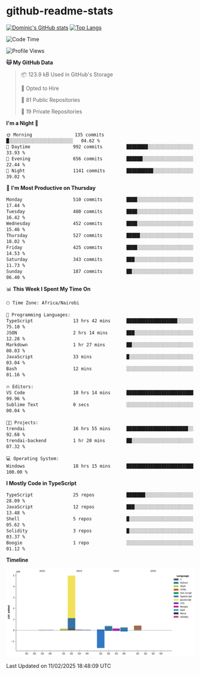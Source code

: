 # github-readme-stats
[![Dominic's GitHub stats](https://github-readme-stats.vercel.app/api?username=Domengo&show_icons=true)](https://github.com/anuraghazra/github-readme-stats)
[![Top Langs](https://github-readme-stats.vercel.app/api/top-langs/?username=Domengo&show_icons=true)](https://github.com/Domengo/github-readme-stats)

<!--START_SECTION:waka-->
![Code Time](http://img.shields.io/badge/Code%20Time-1%2C002%20hrs%2024%20mins-blue)

![Profile Views](http://img.shields.io/badge/Profile%20Views-2-blue)

**🐱 My GitHub Data** 

> 📦 123.9 kB Used in GitHub's Storage 
 > 
> 💼 Opted to Hire
 > 
> 📜 81 Public Repositories 
 > 
> 🔑 19 Private Repositories 
 > 
**I'm a Night 🦉** 

```text
🌞 Morning                135 commits         █░░░░░░░░░░░░░░░░░░░░░░░░   04.62 % 
🌆 Daytime                992 commits         ████████░░░░░░░░░░░░░░░░░   33.93 % 
🌃 Evening                656 commits         ██████░░░░░░░░░░░░░░░░░░░   22.44 % 
🌙 Night                  1141 commits        ██████████░░░░░░░░░░░░░░░   39.02 % 
```
📅 **I'm Most Productive on Thursday** 

```text
Monday                   510 commits         ████░░░░░░░░░░░░░░░░░░░░░   17.44 % 
Tuesday                  480 commits         ████░░░░░░░░░░░░░░░░░░░░░   16.42 % 
Wednesday                452 commits         ████░░░░░░░░░░░░░░░░░░░░░   15.46 % 
Thursday                 527 commits         █████░░░░░░░░░░░░░░░░░░░░   18.02 % 
Friday                   425 commits         ████░░░░░░░░░░░░░░░░░░░░░   14.53 % 
Saturday                 343 commits         ███░░░░░░░░░░░░░░░░░░░░░░   11.73 % 
Sunday                   187 commits         ██░░░░░░░░░░░░░░░░░░░░░░░   06.40 % 
```


📊 **This Week I Spent My Time On** 

```text
🕑︎ Time Zone: Africa/Nairobi

💬 Programming Languages: 
TypeScript               13 hrs 42 mins      ███████████████████░░░░░░   75.10 % 
JSON                     2 hrs 14 mins       ███░░░░░░░░░░░░░░░░░░░░░░   12.28 % 
Markdown                 1 hr 27 mins        ██░░░░░░░░░░░░░░░░░░░░░░░   08.03 % 
JavaScript               33 mins             █░░░░░░░░░░░░░░░░░░░░░░░░   03.04 % 
Bash                     12 mins             ░░░░░░░░░░░░░░░░░░░░░░░░░   01.16 % 

🔥 Editors: 
VS Code                  18 hrs 14 mins      █████████████████████████   99.96 % 
Sublime Text             0 secs              ░░░░░░░░░░░░░░░░░░░░░░░░░   00.04 % 

🐱‍💻 Projects: 
trendai                  16 hrs 55 mins      ███████████████████████░░   92.68 % 
trendai-backend          1 hr 20 mins        ██░░░░░░░░░░░░░░░░░░░░░░░   07.32 % 

💻 Operating System: 
Windows                  18 hrs 15 mins      █████████████████████████   100.00 % 
```

**I Mostly Code in TypeScript** 

```text
TypeScript               25 repos            ███████░░░░░░░░░░░░░░░░░░   28.09 % 
JavaScript               12 repos            ███░░░░░░░░░░░░░░░░░░░░░░   13.48 % 
Shell                    5 repos             █░░░░░░░░░░░░░░░░░░░░░░░░   05.62 % 
Solidity                 3 repos             █░░░░░░░░░░░░░░░░░░░░░░░░   03.37 % 
Boogie                   1 repo              ░░░░░░░░░░░░░░░░░░░░░░░░░   01.12 % 
```



**Timeline**

![Lines of Code chart](https://raw.githubusercontent.com/Domengo/Domengo/main/assets/bar_graph.png)


 Last Updated on 11/02/2025 18:48:09 UTC
<!--END_SECTION:waka-->


